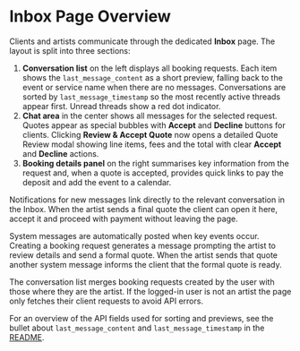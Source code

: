 # Inbox Page Overview

Clients and artists communicate through the dedicated **Inbox** page. The layout is split into three sections:

1. **Conversation list** on the left displays all booking requests. Each item shows the `last_message_content` as a short preview, falling back to the event or service name when there are no messages. Conversations are sorted by `last_message_timestamp` so the most recently active threads appear first. Unread threads show a red dot indicator.
2. **Chat area** in the center shows all messages for the selected request. Quotes appear as special bubbles with **Accept** and **Decline** buttons for clients.
   Clicking **Review & Accept Quote** now opens a detailed Quote Review modal showing line items, fees and the total with clear **Accept** and **Decline** actions.
3. **Booking details panel** on the right summarises key information from the request and, when a quote is accepted, provides quick links to pay the deposit and add the event to a calendar.

Notifications for new messages link directly to the relevant conversation in the Inbox. When the artist sends a final quote the client can open it here, accept it and proceed with payment without leaving the page.

System messages are automatically posted when key events occur. Creating a booking request generates a message prompting the artist to review details and send a formal quote. When the artist sends that quote another system message informs the client that the formal quote is ready.

The conversation list merges booking requests created by the user with those where they are the artist. If the logged-in user is not an artist the page only fetches their client requests to avoid API errors.

For an overview of the API fields used for sorting and previews, see the bullet about `last_message_content` and `last_message_timestamp` in the [README](../README.md).

